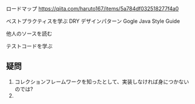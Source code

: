 ロードマップ
https://qiita.com/haruto167/items/5a784df032518277f4a0

ベストプラクティスを学ぶ
    DRY
    デザインパターン
    Gogle Java Style Guide

他人のソースを読む

テストコードを学ぶ

## 疑問
1. コレクションフレームワークを知ったとして、実装しなければ身につかないのでは?
2. 
